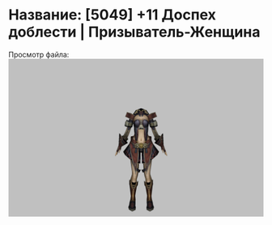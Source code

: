 # Название: [5049] +11 Доспех доблести | Призыватель-Женщина

Просмотр файла:
![p090003.png](p090003.png)